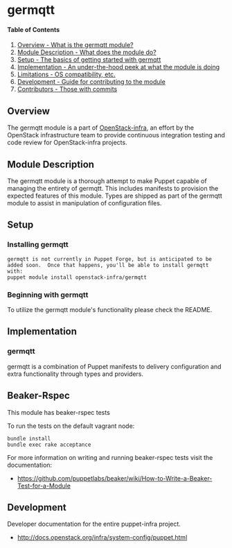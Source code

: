 germqtt
=======

#### Table of Contents

1. [Overview - What is the germqtt module?](#overview)
2. [Module Description - What does the module do?](#module-description)
3. [Setup - The basics of getting started with germqtt](#setup)
4. [Implementation - An under-the-hood peek at what the module is doing](#implementation)
5. [Limitations - OS compatibility, etc.](#limitations)
6. [Development - Guide for contributing to the module](#development)
7. [Contributors - Those with commits](#contributors)

Overview
--------

The germqtt module is a part of [OpenStack-infra](http://docs.openstack.org/infra/system-config/), an effort by the OpenStack infrastructure team to provide continuous integration testing and code review for OpenStack-infra projects.

Module Description
------------------

The germqtt module is a thorough attempt to make Puppet capable of managing the entirety of germqtt.  This includes manifests to provision the expected features of this module.  Types are shipped as part of the germqtt module to assist in manipulation of configuration files.

Setup
-----

### Installing germqtt

    germqtt is not currently in Puppet Forge, but is anticipated to be added soon.  Once that happens, you'll be able to install germqtt with:
    puppet module install openstack-infra/germqtt

### Beginning with germqtt

To utilize the germqtt module's functionality please check the README.

Implementation
--------------

### germqtt

germqtt is a combination of Puppet manifests to delivery configuration and extra functionality through types and providers.

Beaker-Rspec
------------

This module has beaker-rspec tests

To run the tests on the default vagrant node:

```shell
bundle install
bundle exec rake acceptance
```

For more information on writing and running beaker-rspec tests visit the documentation:

* https://github.com/puppetlabs/beaker/wiki/How-to-Write-a-Beaker-Test-for-a-Module

Development
-----------

Developer documentation for the entire puppet-infra project.

* http://docs.openstack.org/infra/system-config/puppet.html
